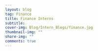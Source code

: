 ```yaml
---
layout: blog
tag: Finance
title: Finance Interns
subtitle: 
cover-img: Blog/Intern_Blogs/finance.jpg
thumbnail-img: ""
share-img: ""
comments: true
---
```

